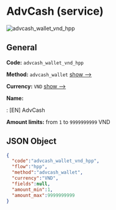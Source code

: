 
# AdvCash (service) 
![advcash_wallet_vnd_hpp](https://static.openfintech.io/payment_methods/advcash_wallet_vnd_hpp/logo.svg?w=400&c=v0.59.26#w200)  

## General 
 
**Code:** `advcash_wallet_vnd_hpp` 
 
**Method:** `advcash_wallet` 
 [show -->](/payment-methods/advcash_wallet/) 
 
**Currency:** `VND` [show -->](/currencies/VND/) 
 
**Name:** 
 
:	[EN] AdvCash 
 
**Amount limits:** from `1` to `9999999999` VND 

## JSON Object 

```json
{
  "code":"advcash_wallet_vnd_hpp",
  "flow":"hpp",
  "method":"advcash_wallet",
  "currency":"VND",
  "fields":null,
  "amount_min":1,
  "amount_max":9999999999
}
```  
